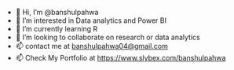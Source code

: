 - 👋 Hi, I’m @banshulpahwa
- 👀 I’m interested in Data analytics and Power BI
- 🌱 I’m currently learning R
- 💞️ I’m looking to collaborate on research or data analytics
- 📫 contact me at banshulpahwa04@gmail.com
- 📫 Check My Portfolio at https://www.slybex.com/banshulpahwa

<!---
banshulpahwa/banshulpahwa is a ✨ special ✨ repository because its `README.md` (this file) appears on your GitHub profile.
You can click the Preview link to take a look at your changes.
--->
